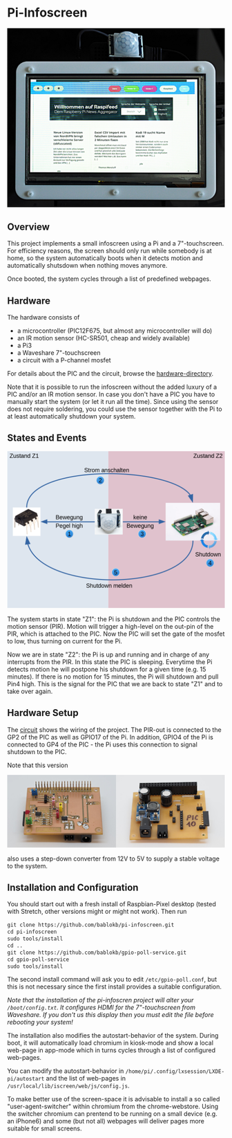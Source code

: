 Pi-Infoscreen
=============

![](images/infoscreen.jpg "The infoscreen in action")

Overview
--------

This project implements a small infoscreen using a Pi and a 7"-touchscreen.
For efficiency reasons, the screen should only run while somebody is at
home, so the system automatically boots when it detects motion and automatically
shutsdown when nothing moves anymore.

Once booted, the system cycles through a list of predefined webpages.

Hardware
--------

The hardware consists of

  - a microcontroller (PIC12F675, but almost any microcontroller will do)
  - an IR motion sensor (HC-SR501, cheap and widely available)
  - a Pi3
  - a Waveshare 7"-touchscreen
  - a circuit with a P-channel mosfet

For details about the PIC and the circuit, browse the
[hardware-directory](hardware/ "hardware-directory").

Note that it is possible to run the infoscreen without the added luxury
of a PIC and/or an IR motion sensor. In case you don't have a PIC you
have to manually start the system (or let it run all the time). Since
using the sensor does not require soldering, you could use the sensor
together with the Pi to at least automatically shutdown your system.


States and Events
-----------------

![](images/states-and-events.png "The infoscreen in action")

The system starts in state "Z1": the Pi is shutdown and the PIC controls
the motion sensor (PIR). Motion will trigger a high-level on the out-pin
of the PIR, which is attached to the PIC. Now the PIC will set the gate of
the mosfet to low, thus turning on current for the Pi.

Now we are in state "Z2": the Pi is up and running and in charge of any
interrupts from the PIR. In this state the PIC is sleeping. Everytime the
Pi detects motion he will postpone his shutdown for a given time (e.g.
15 minutes). If there is no motion for 15 minutes, the Pi will shutdown
and pull Pin4 high. This is the signal for the PIC that we are back to
state "Z1" and to take over again.


Hardware Setup
--------------

The [circuit](hardware/pir_ctrl-circuit.gif "circuit") shows the wiring of
the project. The PIR-out is connected to the GP2 of the PIC as well as
GPIO17 of the Pi. In addition, GPIO4 of the Pi is connected to GP4 of the
PIC - the Pi uses this connection to signal shutdown to the PIC.

Note that this version

![](hardware/pir_ctrl.jpg)

also uses a step-down converter from 12V to 5V to supply a stable voltage
to the system.


Installation and Configuration
------------------------------

You should start out with a fresh install of Raspbian-Pixel desktop (tested
with Stretch, other versions might or might not work). Then run

    git clone https://github.com/bablokb/pi-infoscreen.git
    cd pi-infoscreen
    sudo tools/install
    cd ..
    git clone https://github.com/bablokb/gpio-poll-service.git
    cd gpio-poll-service
    sudo tools/install

The second install command will ask you to edit `/etc/gpio-poll.conf`, but
this is not necessary since the first install provides a suitable configuration.

*Note that the installation of the pi-infoscren project will alter your
`/boot/config.txt`. It configures HDMI for the 7"-touchscreen from Waveshare.
If you don't us this display then you must edit the file before rebooting
your system!*

The installation also modifies the autostart-behavior of the system. During
boot, it will automatically load chromium in kiosk-mode and show a local
web-page in app-mode which in turns cycles through a list of configured web-pages.

You can modify the autostart-behavior in
`/home/pi/.config/lxsession/LXDE-pi/autostart` and the list of web-pages in
`/usr/local/lib/iscreen/web/js/config.js`.

To make better use of the screen-space it is advisable to install a
so called "user-agent-switcher" within chromium from the chrome-webstore. Using
the switcher chromium can prentend to be running on a small device
(e.g. an iPhone6) and some (but not all) webpages will deliver pages
more suitable for small screens.
